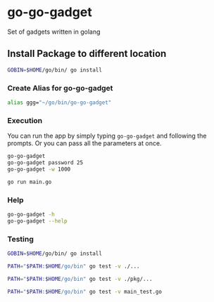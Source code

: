 # go-go-gadget

Set of gadgets written in golang

## Install Package to different location

```sh
GOBIN=$HOME/go/bin/ go install
```

### Create Alias for go-go-gadget

```sh
alias ggg="~/go/bin/go-go-gadget"
```

### Execution

You can run the app by simply typing `go-go-gadget` and following the prompts.  Or you can pass all the parameters at once.

```sh
go-go-gadget
go-go-gadget password 25
go-go-gadget -w 1000
```

```sh
go run main.go
```

### Help

```sh
go-go-gadget -h
go-go-gadget --help
```

### Testing

```sh
GOBIN=$HOME/go/bin/ go install

PATH="$PATH:$HOME/go/bin" go test -v ./...

PATH="$PATH:$HOME/go/bin" go test -v ./pkg/...

PATH="$PATH:$HOME/go/bin" go test -v main_test.go
```
